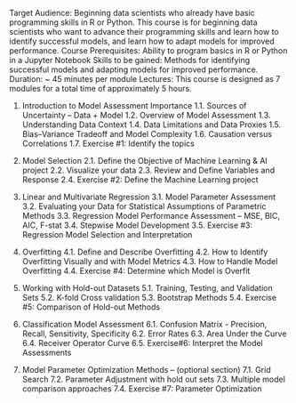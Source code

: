 Target Audience: Beginning data scientists who already have basic programming skills in R or Python. This course is for beginning data scientists who want to advance their programming skills and learn how to identify successful models, and learn how to adapt models for improved performance. 
Course Prerequisites: Ability to program basics in R or Python in a Jupyter Notebook
Skills to be gained: Methods for identifying successful models and adapting models for improved performance.
Duration: ~ 45 minutes per module
Lectures: This course is designed as 7 modules for a total time of approximately 5 hours. 

1.	Introduction to Model Assessment Importance
1.1.	Sources of Uncertainty – Data + Model
1.2.	Overview of Model Assessment
1.3.	Understanding Data Context
1.4.	Data Limitations and Data Proxies
1.5.	Bias–Variance Tradeoff and Model Complexity
1.6.	Causation versus Correlations
1.7.	Exercise #1: Identify the topics


2.	Model Selection
2.1.	Define the Objective of Machine Learning & AI project
2.2.	Visualize your data
2.3.	Review and Define Variables and Response
2.4.	Exercise #2: Define the Machine Learning project


3.	Linear and Multivariate Regression 
3.1.	Model Parameter Assessment
3.2.	Evaluating your Data for Statistical Assumptions of Parametric Methods
3.3.	Regression Model Performance Assessment – MSE, BIC, AIC, F-stat
3.4.	Stepwise Model Development
3.5.	Exercise #3: Regression Model Selection and Interpretation


4.	Overfitting 
4.1.	Define and Describe Overfitting 
4.2.	How to Identify Overfitting Visually and with Model Metrics
4.3.	How to Handle Model Overfitting
4.4.	Exercise #4: Determine which Model is Overfit


5.	Working with Hold-out Datasets 
5.1.	Training, Testing, and Validation Sets
5.2.	K-fold Cross validation
5.3.	Bootstrap Methods
5.4.	Exercise #5: Comparison of Hold-out Methods


6.	Classification Model Assessment
6.1.	Confusion Matrix - Precision, Recall, Sensitivity, Specificity
6.2.	Error Rates 
6.3.	Area Under the Curve
6.4.	Receiver Operator Curve
6.5.	Exercise#6: Interpret the Model Assessments


7.	Model Parameter Optimization Methods – (optional section)
7.1.	Grid Search
7.2.	Parameter Adjustment with hold out sets
7.3.	Multiple model comparison approaches
7.4.	Exercise #7: Parameter Optimization
